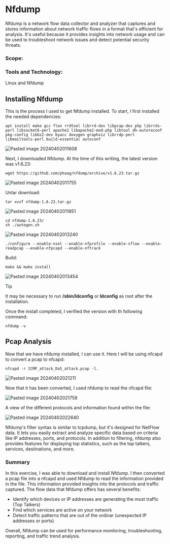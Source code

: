 # Nfdump

Nfdump is a network flow data collector and analyzer that captures and stores information about network traffic flows in a format that's efficient for analysis. It's useful because it provides insights into network usage and can be used to troubleshoot network issues and detect potential security threats.

### Scope:

### Tools and Technology:
Linux and Nfdump

## Installing Nfdump

This is the process I used to get Nfdump installed. To start, I first installed the needed dependencies:

```
apt install make gcc flex rrdtool librrd-dev libpcap-dev php librrds-perl libsocket6-perl apache2 libapache2-mod-php libtool dh-autoreconf pkg-config libbz2-dev byacc doxygen graphviz librrdp-perl libmailtools-perl build-essential autoconf
```

![Pasted image 20240402011608](https://github.com/lm3nitro/Projects/assets/55665256/3be383d0-f17a-4ce8-84db-07f4717ced61)

Next, I downloaded Nfdump. At the time of this writing, the latest version was v1.6.23:

```
wget https://github.com/phaag/nfdump/archive/v1.6.23.tar.gz
```

![Pasted image 20240402011755](https://github.com/lm3nitro/Projects/assets/55665256/5fa026b7-c2df-4af8-a29a-894cec1f0c8e)

Untar download:

```
tar xvzf nfdump-1.6.23.tar.gz

```
![Pasted image 20240402011851](https://github.com/lm3nitro/Projects/assets/55665256/3f4f0c07-a74b-45bb-9aa7-46306bf4872f)

```
cd nfdump-1.6.23/  
sh ./autogen.sh  
```

![Pasted image 20240402013240](https://github.com/lm3nitro/Projects/assets/55665256/1e642a35-6516-41b0-aebf-0493b1240553)


```
./configure --enable-nsel --enable-nfprofile --enable-sflow --enable-readpcap --enable-nfpcapd --enable-nftrack  
```

Build:

```
make && make install
```

![Pasted image 20240402013454](https://github.com/lm3nitro/Projects/assets/55665256/a307952d-c493-49fd-904c-477504a2e6bf)

> [!TIP]
> It may be necessary to run **/sbin/ldconfig** or **ldconfig** as root after the installation.

Once the install completed, I verified the version with th following command:

```
nfdump -v
```

## Pcap Analysis

Now that we have nfdump installed, I can use it. Here I will be using nfcapd to convert a pcap to nfcapd:

```
nfcapd -r ICMP_attack_DoS_attack.pcap -l.
```

![Pasted image 20240402021211](https://github.com/lm3nitro/Projects/assets/55665256/4c2aaef2-ed14-4e4f-b0e1-37a715e88a58)

Now that it has been converted, I used nfdump to read the nfcapd file: 

![Pasted image 20240402021758](https://github.com/lm3nitro/Projects/assets/55665256/cea98049-d3bf-4355-b064-41bc7ee5f66d)

A view of the different protocols and information found within the file:

![Pasted image 20240402022640](https://github.com/lm3nitro/Projects/assets/55665256/5effc527-e197-4202-b838-ff46bdd609f6)

Nfdump's filter syntax is similar to tcpdump, but it's designed for NetFlow data. It lets you easily extract and analyze specific data based on criteria like IP addresses, ports, and protocols. In addition to filtering, nfdump also provides features for displaying top statistics, such as the top talkers, services, destinations, and more.

### Summary

In this exercise, I was able to download and install Nfdump. I then converted a pcap file into a nfcapd and used Nfdump to read the information provided in the file. This information provided insights into the protocols and traffic captured. The flow data that Nfdump offers has several benefits:

+ Identify which devices or IP addresses are generating the most traffic (Top Talkers)
+ Find which services are active on your network
+ Detect traffic patterns that are out of the ordinar (unexpected IP addresses or ports)

Overall, Nfdump can be used for performance monitoring, troubleshooting, reporting, and traffic trend analysis. 


